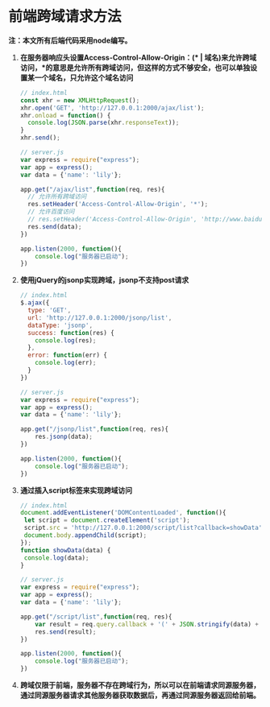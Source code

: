 # 前端跨域请求方法

**注：本文所有后端代码采用node编写。**



1. **在服务器响应头设置Access-Control-Allow-Origin：(\* | 域名)来允许跨域访问，\*的意思是允许所有跨域访问，但这样的方式不够安全，也可以单独设置某一个域名，只允许这个域名访问**

   ```js
   // index.html
   const xhr = new XMLHttpRequest();
   xhr.open('GET', 'http://127.0.0.1:2000/ajax/list');
   xhr.onload = function() {
     console.log(JSON.parse(xhr.responseText));
   }
   xhr.send();
   
   // server.js
   var express = require("express");
   var app = express();
   var data = {'name': 'lily'};
   
   app.get("/ajax/list",function(req, res){
     // 允许所有跨域访问
     res.setHeader('Access-Control-Allow-Origin', '*');
     // 允许百度访问
     // res.setHeader('Access-Control-Allow-Origin', 'http://www.baidu.com');
     res.send(data);
   })
   
   app.listen(2000, function(){
       console.log("服务器已启动");
   })
   ```

   

2. **使用jQuery的jsonp实现跨域，jsonp不支持post请求**

   ```js
   // index.html
   $.ajax({
     type: 'GET',
     url: 'http://127.0.0.1:2000/jsonp/list',
     dataType: 'jsonp',
     success: function(res) {
       console.log(res);
     },
     error: function(err) {
       console.log(err);
     }   
   })
   
   // server.js
   var express = require("express");
   var app = express();
   var data = {'name': 'lily'};
   
   app.get("/jsonp/list",function(req, res){
       res.jsonp(data);
   })
   
   app.listen(2000, function(){
       console.log("服务器已启动");
   })
   ```

   

3. **通过插入script标签来实现跨域访问**

   ```js
   // index.html
   document.addEventListener('DOMContentLoaded', function(){
   	let script = document.createElement('script');
   	script.src = 'http://127.0.0.1:2000/script/list?callback=showData';
   	document.body.appendChild(script);
   });
   function showData(data) {
   	console.log(data);
   }
   
   // server.js
   var express = require("express");
   var app = express();
   var data = {'name': 'lily'};
   
   app.get("/script/list",function(req, res){
       var result = req.query.callback + '(' + JSON.stringify(data) + ')';
       res.send(result);
   })
   
   app.listen(2000, function(){
       console.log("服务器已启动");
   })
   ```

   

4. **跨域仅限于前端，服务器不存在跨域行为，所以可以在前端请求同源服务器，通过同源服务器请求其他服务器获取数据后，再通过同源服务器返回给前端。**



